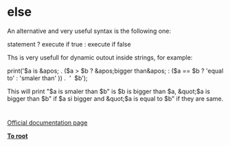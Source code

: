# else





An alternative and very useful syntax is the following one:

statement ? execute if true : execute if false

Ths is very usefull for dynamic outout inside strings, for example:

print(&apos;$a is &apos; . ($a &gt; $b ? &apos;bigger than&apos; : ($a == $b ? &apos;equal to&apos; : &apos;smaler than&apos; )) .&#xA0; &apos;&#xA0; $b&apos;);

This will print &quot;$a is smaler than $b&quot; is $b is bigger than $a, &quot;$a is bigger than $b&quot; if $a si bigger and &quot;$a is equal to $b&quot; if they are same.

  

#

[Official documentation page](https://www.php.net/manual/en/control-structures.else.php)

**[To root](/README.md)**